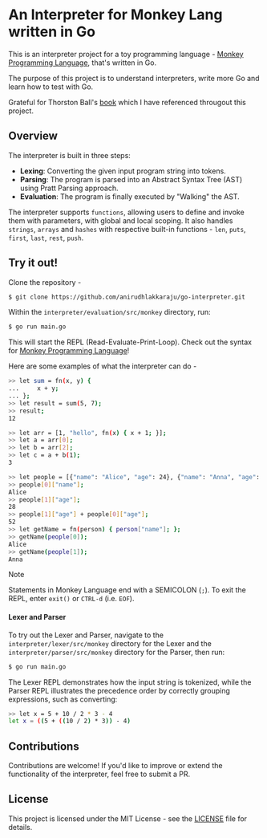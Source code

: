 # An Interpreter for Monkey Lang written in Go

This is an interpreter project for a toy programming language - [Monkey Programming Language](https://monkeylang.org/), that's written in Go.

The purpose of this project is to understand interpreters, write more Go and learn how to test with Go.

Grateful for Thorston Ball's [book](https://interpreterbook.com/) which I have referenced througout this project.

## Overview

The interpreter is built in three steps:  

- **Lexing**: Converting the given input program string into tokens. 
- **Parsing**: The program is parsed into an Abstract Syntax Tree (AST) using Pratt Parsing approach.
- **Evaluation**: The program is finally executed by "Walking" the AST.

The interpreter supports `functions`, allowing users to define and invoke them with parameters, with global and local scoping. It also handles `strings`, `arrays` and `hashes` with respective built-in functions - `len`, `puts`, `first`, `last`, `rest`, `push`.

## Try it out! 

Clone the repository - 

```bash
$ git clone https://github.com/anirudhlakkaraju/go-interpreter.git
```

Within the `interpreter/evaluation/src/monkey` directory, run:

```bash
$ go run main.go
```

This will start the REPL (Read-Evaluate-Print-Loop). Check out the syntax for [Monkey Programming Language](https://monkeylang.org/)! 

Here are some examples of what the interpreter can do -

```bash
>> let sum = fn(x, y) {
...     x + y;
... };
>> let result = sum(5, 7);
>> result;
12
```

```bash
>> let arr = [1, "hello", fn(x) { x + 1; }];
>> let a = arr[0];
>> let b = arr[2];
>> let c = a + b(1);
3
```

```bash
>> let people = [{"name": "Alice", "age": 24}, {"name": "Anna", "age": 28}];
>> people[0]["name"];
Alice
>> people[1]["age"];
28
>> people[1]["age"] + people[0]["age"];
52
>> let getName = fn(person) { person["name"]; };
>> getName(people[0]);
Alice
>> getName(people[1]);
Anna
```

> [!NOTE]  
> Statements in Monkey Language end with a SEMICOLON (`;`).
> To exit the REPL, enter `exit()` or `CTRL-d` (i.e. `EOF`).

#### Lexer and Parser

To try out the Lexer and Parser, navigate to the `interpreter/lexer/src/monkey` directory for the Lexer and the `interpreter/parser/src/monkey` directory for the Parser, then run:

```bash
$ go run main.go
```
The Lexer REPL demonstrates how the input string is tokenized, while the Parser REPL illustrates the precedence order by correctly grouping expressions, such as converting:

```bash
>> let x = 5 + 10 / 2 * 3 - 4
let x = ((5 + ((10 / 2) * 3)) - 4)
```

## Contributions

Contributions are welcome! If you'd like to improve or extend the functionality of the interpreter, feel free to submit a PR.

## License

This project is licensed under the MIT License - see the [LICENSE](LICENSE) file for details.

